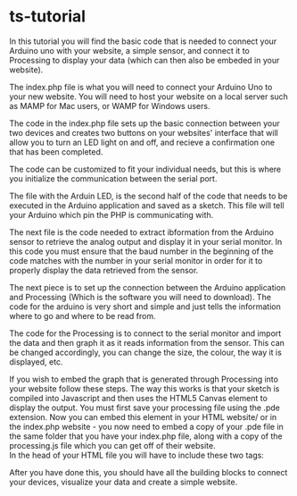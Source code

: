 # ts-tutorial
In this tutorial you will find the basic code that is needed to connect your Arduino uno with your website, a simple sensor, and connect it to Processing to display your data (which can then also be embeded in your website). 

The index.php file is what you will need to connect your Arduino Uno to your new website. You will need to host your website on a local server such as MAMP for Mac users, or WAMP for Windows users. 

The code in the index.php file sets up the basic connection between your two devices and creates two buttons on your websites' interface that will allow you to turn an LED light on and off, and recieve a confirmation one that has been completed.

The code can be customized to fit your individual needs, but this is where you initialize the communication between the serial port. 

The file with the Arduin LED, is the second half of the code that needs to be executed in the Arduino application and saved as a sketch. This file will tell your Arduino which pin the PHP is communicating with. 

The next file is the code needed to extract ibformation from the Arduino sensor to retrieve the analog output and display it in your serial monitor. In this code you must ensure that the baud number in the beginning of the code matches with the number in your serial monitor in order for it to properly display the data retrieved from the sensor. 

The next piece is to set up the connection between the Arduino application and Processing (Which is the software you will need to download). The code for the arduino is very short and simple and just tells the information where to go and where to be read from. 

The code for the Processing is to connect to the serial monitor and import the data and then graph it as it reads information from the sensor. This can be changed accordingly, you can change the size, the colour, the way it is displayed, etc. 

If you wish to embed the graph that is generated through Processing into your website follow these steps. The way this works is that your sketch is compiled into Javascript and then uses the HTML5 Canvas element to display the output. 
    You must first save your processing file using the .pde extension. Now you can embed this element in your HTML website/ or in the         index.php website - you now need to embed a copy of your .pde file in the same folder that you have your index.php file, along with a     copy of the processing.js file which you can get off of their website.  
    In the head of your HTML file you will have to include these two tags:
        <script type="text/javascript" src="processing.js"></script>
        <canvas data-processing-sources="myProgram.pde"></canvas>

After you have done this, you should have all the building blocks to connect your devices, visualize your data and create a simple website.
